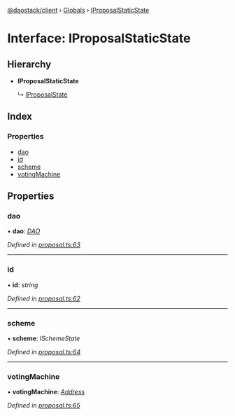 [@daostack/client](../README.md) › [Globals](../globals.md) › [IProposalStaticState](iproposalstaticstate.md)

# Interface: IProposalStaticState

## Hierarchy

* **IProposalStaticState**

  ↳ [IProposalState](iproposalstate.md)

## Index

### Properties

* [dao](iproposalstaticstate.md#dao)
* [id](iproposalstaticstate.md#id)
* [scheme](iproposalstaticstate.md#scheme)
* [votingMachine](iproposalstaticstate.md#votingmachine)

## Properties

###  dao

• **dao**: *[DAO](../classes/dao.md)*

*Defined in [proposal.ts:63](https://github.com/daostack/client/blob/aa9723f/src/proposal.ts#L63)*

___

###  id

• **id**: *string*

*Defined in [proposal.ts:62](https://github.com/daostack/client/blob/aa9723f/src/proposal.ts#L62)*

___

###  scheme

• **scheme**: *ISchemeState*

*Defined in [proposal.ts:64](https://github.com/daostack/client/blob/aa9723f/src/proposal.ts#L64)*

___

###  votingMachine

• **votingMachine**: *[Address](../globals.md#address)*

*Defined in [proposal.ts:65](https://github.com/daostack/client/blob/aa9723f/src/proposal.ts#L65)*
